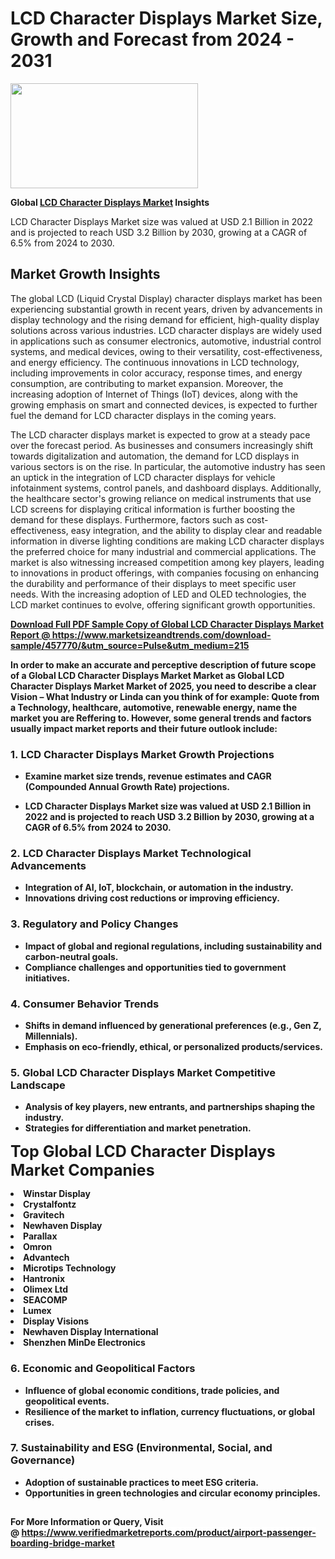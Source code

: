 <H1>LCD Character Displays Market Size, Growth and Forecast from 2024 - 2031</H1><img class="aligncenter size-medium wp-image-584254" src="https://thirdeyenews.in/wp-content/uploads/2024/09/Global-Market-Research-300x168.jpeg" alt="" width="300" height="168" /><p><strong>Global&nbsp;<a href="https://www.marketsizeandtrends.com/download-sample/457770/&amp;utm_source=Pulse&amp;utm_medium=215">LCD Character Displays Market</a> Insights</strong></p><p>LCD Character Displays Market size was valued at USD 2.1 Billion in 2022 and is projected to reach USD 3.2 Billion by 2030, growing at a CAGR of 6.5% from 2024 to 2030.</p><p><h2>Market Growth Insights</h2> <p>The global LCD (Liquid Crystal Display) character displays market has been experiencing substantial growth in recent years, driven by advancements in display technology and the rising demand for efficient, high-quality display solutions across various industries. LCD character displays are widely used in applications such as consumer electronics, automotive, industrial control systems, and medical devices, owing to their versatility, cost-effectiveness, and energy efficiency. The continuous innovations in LCD technology, including improvements in color accuracy, response times, and energy consumption, are contributing to market expansion. Moreover, the increasing adoption of Internet of Things (IoT) devices, along with the growing emphasis on smart and connected devices, is expected to further fuel the demand for LCD character displays in the coming years.</p> <p><strong><a href="#"></a></strong></p> <p>The LCD character displays market is expected to grow at a steady pace over the forecast period. As businesses and consumers increasingly shift towards digitalization and automation, the demand for LCD displays in various sectors is on the rise. In particular, the automotive industry has seen an uptick in the integration of LCD character displays for vehicle infotainment systems, control panels, and dashboard displays. Additionally, the healthcare sector's growing reliance on medical instruments that use LCD screens for displaying critical information is further boosting the demand for these displays. Furthermore, factors such as cost-effectiveness, easy integration, and the ability to display clear and readable information in diverse lighting conditions are making LCD character displays the preferred choice for many industrial and commercial applications. The market is also witnessing increased competition among key players, leading to innovations in product offerings, with companies focusing on enhancing the durability and performance of their displays to meet specific user needs. With the increasing adoption of LED and OLED technologies, the LCD market continues to evolve, offering significant growth opportunities.</p> <p><strong><a href="#"></p><p><span class=""><strong>Download Full PDF Sample Copy of Global LCD Character Displays Market Report</strong> @ <a href="https://www.marketsizeandtrends.com/download-sample/457770/&amp;utm_source=Pulse&amp;utm_medium=215" target="_blank">https://www.marketsizeandtrends.com/download-sample/457770/&amp;utm_source=Pulse&amp;utm_medium=215</a></span></p><p>In order to make an accurate and perceptive description of future scope of a Global&nbsp;LCD Character Displays Market Market as Global&nbsp;LCD Character Displays Market Market of 2025, you need to describe a clear Vision &ndash; What Industry or Linda can you think of for example: Quote from a Technology, healthcare, automotive, renewable energy, name the market you are Reffering to. However, some general trends and factors usually impact market reports and their future outlook include:</p><h3>1.&nbsp;<strong>LCD Character Displays Market Growth Projections</strong></h3><ul><li>Examine market size trends, revenue estimates and CAGR (Compounded Annual Growth Rate) projections.</li><li><p>LCD Character Displays Market size was valued at USD 2.1 Billion in 2022 and is projected to reach USD 3.2 Billion by 2030, growing at a CAGR of 6.5% from 2024 to 2030.</p></li></ul><h3>2.&nbsp;<strong>LCD Character Displays Market Technological Advancements</strong></h3><ul><li>Integration of AI, IoT, blockchain, or automation in the industry.</li><li>Innovations driving cost reductions or improving efficiency.</li></ul><h3>3.&nbsp;<strong>Regulatory and Policy Changes</strong></h3><ul><li>Impact of global and regional regulations, including sustainability and carbon-neutral goals.</li><li>Compliance challenges and opportunities tied to government initiatives.</li></ul><h3>4.&nbsp;<strong>Consumer Behavior Trends</strong></h3><ul><li>Shifts in demand influenced by generational preferences (e.g., Gen Z, Millennials).</li><li>Emphasis on eco-friendly, ethical, or personalized products/services.</li></ul><h3>5.&nbsp;<strong>Global LCD Character Displays Market Competitive Landscape</strong></h3><ul><li>Analysis of key players, new entrants, and partnerships shaping the industry.</li><li>Strategies for differentiation and market penetration.</li></ul><p data-pm-slice="1 1 []"><span style="color: inherit; font-family: inherit; font-size: 25px;">Top Global LCD Character Displays Market Companies</span></p><div class="" data-test-id=""><p><li>Winstar Display</li><li> Crystalfontz</li><li> Gravitech</li><li> Newhaven Display</li><li> Parallax</li><li> Omron</li><li> Advantech</li><li> Microtips Technology</li><li> Hantronix</li><li> Olimex Ltd</li><li> SEACOMP</li><li> Lumex</li><li> Display Visions</li><li> Newhaven Display International</li><li> Shenzhen MinDe Electronics</li></p></div><h3>6.&nbsp;<strong>Economic and Geopolitical Factors</strong></h3><ul><li>Influence of global economic conditions, trade policies, and geopolitical events.</li><li>Resilience of the market to inflation, currency fluctuations, or global crises.</li></ul><h3>7.&nbsp;<strong>Sustainability and ESG (Environmental, Social, and Governance)</strong></h3><ul><li>Adoption of sustainable practices to meet ESG criteria.</li><li>Opportunities in green technologies and circular economy principles.</li></ul><h2><strong style="font-size: 14px;">For More Information or Query, Visit @&nbsp;</strong><a style="background-color: #ffffff; font-size: 14px;" href="https://www.marketsizeandtrends.com/report/lcd-character-displays-market/" target="_blank">https://www.verifiedmarketreports.com/product/airport-passenger-boarding-bridge-market</a></h2>
